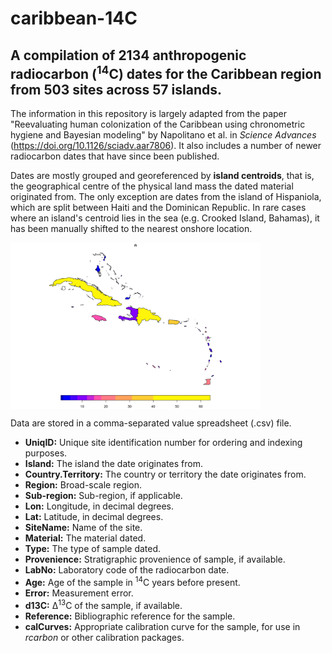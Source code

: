 # caribbean-14C
## A compilation of 2134 anthropogenic radiocarbon (<sup>14</sup>C) dates for the Caribbean region from 503 sites across 57 islands. 

The information in this repository is largely adapted from the paper "Reevaluating human colonization of the Caribbean using chronometric hygiene and Bayesian modeling" by Napolitano et al. in _Science Advances_ (https://doi.org/10.1126/sciadv.aar7806). It also includes a number of newer radiocarbon dates that have since been published. 

Dates are mostly grouped and georeferenced by **island centroids**, that is, the geographical centre of the physical land mass the dated material originated from. The only exception are dates from the island of Hispaniola, which are split between Haiti and the Dominican Republic. In rare cases where an island's centroid lies in the sea (e.g. Crooked Island, Bahamas), it has been manually shifted to the nearest onshore location. 

<img src="figs/caribbean_14C.jpg" width=400 align="center"></img>

Data are stored in a comma-separated value spreadsheet (.csv) file.

<ul>
  <li><b>UniqID:</b> Unique site identification number for ordering and indexing purposes.</li>
  <li><b>Island:</b> The island the date originates from.</li>
  <li><b>Country.Territory:</b> The country or territory the date originates from.</li>
  <li><b>Region:</b> Broad-scale region.</li>
  <li><b>Sub-region:</b> Sub-region, if applicable.</li>
  <li><b>Lon:</b> Longitude, in decimal degrees.</li>
  <li><b>Lat:</b> Latitude, in decimal degrees.</li>
  <li><b>SiteName:</b> Name of the site.</li>
  <li><b>Material:</b> The material dated.</li>
  <li><b>Type:</b> The type of sample dated.</li>
  <li><b>Provenience:</b> Stratigraphic provenience of sample, if available.</li>
  <li><b>LabNo:</b> Laboratory code of the radiocarbon date.</li>
  <li><b>Age:</b> Age of the sample in <sup>14</sup>C years before present.</li>
  <li><b>Error:</b> Measurement error.</li>
  <li><b>d13C:</b> Δ<sup>13</sup>C of the sample, if available.</li>
  <li><b>Reference:</b> Bibliographic reference for the sample.</li>
  <li><b>calCurves:</b> Appropriate calibration curve for the sample, for use in <i>rcarbon</i> or other calibration packages.</li>
</ul>
